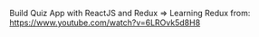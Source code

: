 Build Quiz App with ReactJS and Redux
=> Learning Redux from: https://www.youtube.com/watch?v=6LROvk5d8H8
